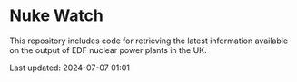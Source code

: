 # Nuke Watch

This repository includes code for retrieving the latest information available on the output of EDF nuclear power plants in the UK.

Last updated: 2024-07-07 01:01